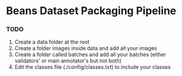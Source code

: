 # Beans Dataset Packaging Pipeline

### TODO
1. Create a data folder at the root
2. Create a folder images inside data and add all your images
3. Create a folder called batches and add all your batches (either validators' or main annotator's but not both)
4. Edit the classes file (./config/classes.txt) to include your classes
